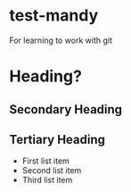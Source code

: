 test-mandy
==========

For learning to work with git

# Heading?

## Secondary Heading

## Tertiary Heading




* First list item
* Second list item
* Third list item



